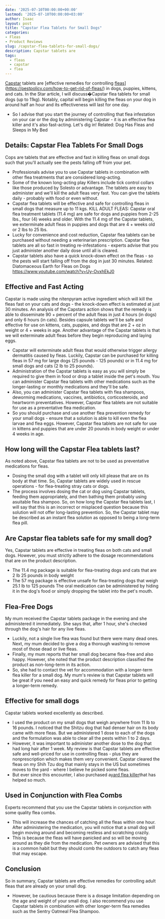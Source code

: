 ```yaml
---
date: '2025-07-10T00:00:00+00:00'
lastmod: '2025-07-10T00:00:00+03:00'
author: Isaac
layout: post
title: "Capstar Flea Tablets for Small Dogs"
categories:
- Fleas
- Product Reviews
slug: /capstar-flea-tablets-for-small-dogs/
description: Capstar tablets are
tags: 
  - fleas
  - capstar
  - flea
---
```

[Capstar](/posts/capstar-flea-tablets-for-large-dogs/) tablets are
[effective remedies for controlling [fleas](/posts/capstar-flea-treatment-reviews/)](https://pestpolicy.com/how-to-get-rid-of-fleas/)
in dogs, puppies, kittens, and cats. In the Star article, I will discuss�Capstar flea tablets for small dogs (up to 11kg).
Notably, capital will begin killing the fleas on your dog in around half an hour and its effectiveness will last for one day.
- So I advise that you start the journey of controlling that flea infestation on your car or the dog by administering Capstar - it is an effective flea killer and it's also fast-acting.
Let's dig in!
Related:
Dog Has Fleas and Sleeps in My Bed
## Details: Capstar Flea Tablets For Small Dogs
Cops are tablets that are effective and fast in killing fleas on small dogs such that you'll actually see the pests falling off from your pet.
- Professionals advise you to use Capstar tablets in combination with other flea treatments that are considered long-acting.
- Some of the known long-acting play Killers include tick control collars like those produced by Solesto or advantage.
The tablets are easy to administer and we'll kill the adult fleas very fast. You can give the tablets daily - probably with food or even without.
- Capstar flea tablets will be effective and safe for controlling fleas in small dogs that measure up to 11 kgs.
KILL ADULT FLEAS: Capstar oral flea treatment tablets (11.4 mg) are safe for dogs and puppies from 2-25 lbs., four (4) weeks and older.
With the 11.4 mg of the Capstar tablets, we exterminate adult fleas in puppies and dogs that are 4 + weeks old or 2 lbs to 25 lbs.
- Lucky for convenience and cost reduction, Capstar flea tablets can be purchased without needing a veterinarian prescription.
Capstar flea tablets are all so fast in treating re-infestations - experts advise that you just administer another daily dose until all is cleared.
- Capstar tablets also have a quick knock-down effect on the fleas - so the pests will start falling off from the dog in just 30 minutes.
Related:
Diatomaceous Earth for Fleas on Dogs
https://www.youtube.com/watch?v=Uy-OvxhEkJ0
## Effective and Fast Acting
Capstar is made using the nitenpyram active ingredient which will kill the fleas fast on your cats and dogs - the knock-down effect is estimated at just 30 minutes.
An analysis of the Capstars action shows that the remedy is able to disseminate 90 + percent of the adult fleas in just 4 hours (in dogs) and only 6 hours (in cats).
Besides capsule tablets we'll be safe and effective for use on kittens, cats, puppies, and dogs that are 2 + oz in weight or 4 + weeks in age.
Another advantage of the Capstar tablets is that we will exterminate adult fleas before they begin reproducing and laying eggs.
- Capstar will exterminate adult fleas that would otherwise trigger allergy dermatitis caused by fleas.
Luckily, Capstar can be purchased for killing fleas in 57 mg for large dogs (25 pounds - 125 pounds) or in 11.4 mg for small dogs and cats (2 lb to 25 pounds).
- Administration of the Capstar tablets is easy as you will simply be required to give them in food or drop a tablet inside the pet's mouth.
You can administer Capstar flea tablets with other medications such as the longer-lasting or monthly medications and they'll be safe.
- Also, you can administer Capstar flea tablets with flea shampoos, deworming medications, vaccines, antibiotics, corticosteroids, and heartworm preventatives.
However, Capstar flea tablets are not suitable for use as a preventative flea medication.
- So you should purchase and use another flea prevention remedy for your small dogs - ensure that a solution is able to kill even the flea larvae and flea eggs.
However, Capstar flea tablets are not safe for use in kittens and puppies that are under 20 pounds in body weight or under 4 weeks in age.
## How long will the Capstar Flea tablets last?
As noted above, Capstar flea tablets are not to be used as preventative medications for fleas.
- Dosing the small dog with a tablet will only kill please that are on its body at that time.
So, Capstar tablets are widely used in rescue operations - for flea-treating stray cats or dogs.
- The process involves dosing the cat or dog using Capstar tablets, feeding them appropriately, and then bathing them probably using asuitable flea shampoo.
So, on how long the Capstar flea tablets last, I will say that this is an incorrect or misplaced question because this solution will not offer long-lasting prevention.
So, the Capstar tablet may be described as an instant flea solution as opposed to being a long-term flea pill.
## Are Capstar flea tablets safe for my small dog?
Yes, Capstar tablets are effective in treating fleas on both cats and small dogs.
However, you must strictly adhere to the dosage recommendations that are on the product description.
- The 11.4 mg package is suitable for flea-treating dogs and cats that are 2 lb 25 pounds in body weight
- The 57 mg package is effective unsafe for flea-treating dogs that weigh 25.1 lb to 125 pounds
The oral medication can be administered by hiding it in the dog's food or simply dropping the tablet into the pet's mouth.
## Flea-Free Dogs
My mum received the Capstar tablets package in the evening and she administered it immediately.
She says that, after 1 hour, she's checked through the dog's hair for any live fleas.
- Luckily, not a single live flea was found but there were many dead ones.
Next, my mum decided to give a dog a thorough washing to remove most of those dead or live fleas.
- Finally, my mum reports that her small dog became flea-free and also happy.
However, she noted that the product description classified the product as non-long-term in its action.
- So, she had to contact the vet for accommodation with a longer-term flea killer for a small dog.
My mum's review is that Capstar tablets will be great if you need an easy and quick remedy for fleas prior to getting a longer-term remedy.
## Effective for small dogs
Capstar tablets worked excellently as described.
- I used the product on my small dogs that weigh anywhere from 11 lb to 16 pounds.
I noticed that the Shitzu dog that had denser hair on its body came with more fleas.
But we administered 1 dose to each of the dogs and the formulation was able to clear all the pests within 1 to 2 days.
- However, it was important to administer another dose to the dog that had long hair after 1 week.
My review is that Capstar tablets are effective safe and well-priced for use in controlling fleas - plus they are nonprescription which makes them very convenient.
Capstar cleared the fleas on my Shih Tzu dog that mainly stays in the US but sometimes moves to the yard - where I believe he picked some fleas.
- But ever since this encounter, I also purchased a[yard flea killer](https://pestpolicy.com/best-flea-spray-for-yard/)that has helped so much.
## Used in Conjunction with Flea Combs
Experts recommend that you use the Capstar tablets in conjunction with some quality flea combs.
- This will increase the chances of catching all the fleas within one hour.
After administering the medication, you will notice that a small dog will begin moving around and becoming restless and scratching crazily.
- This is because the fleas will have panicked and so will be moving around as they die from the medication.
Pet owners are advised that this is a common habit but they should comb the outdoors to catch any fleas that may escape.
## Conclusion
So in summary, Capstar tablets are effective remedies for controlling adult fleas that are already on your small dog.
- However, be cautious because there is a dosage limitation depending on the age and weight of your small dog.
I also recommend you use Capstar tablets in combination with other longer-term flea remedies such as the Sentry Oatmeal Flea Shampoo.
